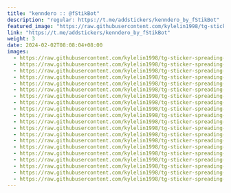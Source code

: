 ```yaml
---
title: "kenndero :: @fStikBot"
description: "regular: https://t.me/addstickers/kenndero_by_fStikBot"
featured_image: "https://raw.githubusercontent.com/kylelin1998/tg-sticker-spreading-worldwide-images/main/img/3fdca391-cffb-436d-b510-35c98fd58f14.jpg"
link: "https://t.me/addstickers/kenndero_by_fStikBot"
weight: 3
date: 2024-02-02T08:08:04+08:00
images:
  - https://raw.githubusercontent.com/kylelin1998/tg-sticker-spreading-worldwide-images/main/img/3fdca391-cffb-436d-b510-35c98fd58f14.jpg
  - https://raw.githubusercontent.com/kylelin1998/tg-sticker-spreading-worldwide-images/main/img/93750956-a7ab-42e4-af12-85a311b253df.jpg
  - https://raw.githubusercontent.com/kylelin1998/tg-sticker-spreading-worldwide-images/main/img/ceca511b-9529-4eab-b97d-0b9bfe3374f5.jpg
  - https://raw.githubusercontent.com/kylelin1998/tg-sticker-spreading-worldwide-images/main/img/eefbdfc9-b71c-4d2f-9e3c-2c141b2a0a67.jpg
  - https://raw.githubusercontent.com/kylelin1998/tg-sticker-spreading-worldwide-images/main/img/457202d2-b4de-46ca-ad2b-8654fc052e2b.jpg
  - https://raw.githubusercontent.com/kylelin1998/tg-sticker-spreading-worldwide-images/main/img/7b32d3e7-c020-47f9-994c-721c3045eaa3.jpg
  - https://raw.githubusercontent.com/kylelin1998/tg-sticker-spreading-worldwide-images/main/img/2d6f1024-e151-4285-9f92-b58c8a9193fa.jpg
  - https://raw.githubusercontent.com/kylelin1998/tg-sticker-spreading-worldwide-images/main/img/b51761ea-2944-4701-8af7-1f635cf399cb.jpg
  - https://raw.githubusercontent.com/kylelin1998/tg-sticker-spreading-worldwide-images/main/img/0d3a0eab-2e74-4a4f-bbfb-90b1f793a309.jpg
  - https://raw.githubusercontent.com/kylelin1998/tg-sticker-spreading-worldwide-images/main/img/b596d48a-7bcc-437a-889c-1b5b778dbee0.jpg
  - https://raw.githubusercontent.com/kylelin1998/tg-sticker-spreading-worldwide-images/main/img/c2776f3f-b2c3-4ca1-afff-38d850761252.jpg
  - https://raw.githubusercontent.com/kylelin1998/tg-sticker-spreading-worldwide-images/main/img/52fed003-f257-4113-8a27-1b2422a6e0dc.jpg
  - https://raw.githubusercontent.com/kylelin1998/tg-sticker-spreading-worldwide-images/main/img/4482675b-90a9-4b1c-9857-7d4932677e03.jpg
  - https://raw.githubusercontent.com/kylelin1998/tg-sticker-spreading-worldwide-images/main/img/aaa2e2a6-c36a-4d1c-aa48-acceee84e772.jpg
  - https://raw.githubusercontent.com/kylelin1998/tg-sticker-spreading-worldwide-images/main/img/ac57c79a-36d7-485e-ae3c-c3fd191dc62b.jpg
  - https://raw.githubusercontent.com/kylelin1998/tg-sticker-spreading-worldwide-images/main/img/8b5d0411-a510-4a90-a3af-8fede8573e4b.jpg
  - https://raw.githubusercontent.com/kylelin1998/tg-sticker-spreading-worldwide-images/main/img/f589fd95-4dad-42c0-b1f0-e8a38bea6707.jpg
  - https://raw.githubusercontent.com/kylelin1998/tg-sticker-spreading-worldwide-images/main/img/505dcd91-8b7f-4e4d-88fa-e9c1e53dddb5.jpg
  - https://raw.githubusercontent.com/kylelin1998/tg-sticker-spreading-worldwide-images/main/img/6802243d-053d-4e77-8026-1a557a8373dc.jpg
  - https://raw.githubusercontent.com/kylelin1998/tg-sticker-spreading-worldwide-images/main/img/7d319058-7f98-4965-a958-138aa8d334e4.jpg
---
```

